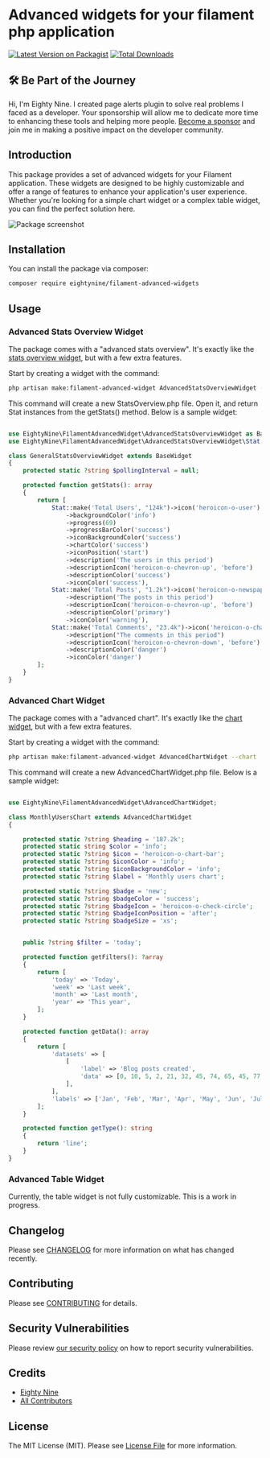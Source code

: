 # Advanced widgets for your filament php application

[![Latest Version on Packagist](https://img.shields.io/packagist/v/eightynine/filament-advanced-widgets.svg?style=flat-square)](https://packagist.org/packages/eightynine/filament-advanced-widgets)
[![Total Downloads](https://img.shields.io/packagist/dt/eightynine/filament-advanced-widgets.svg?style=flat-square)](https://packagist.org/packages/eightynine/filament-advanced-widgets)


## 🛠️ Be Part of the Journey

Hi, I'm Eighty Nine. I created page alerts plugin to solve real problems I faced as a developer. Your sponsorship will allow me to dedicate more time to enhancing these tools and helping more people. [Become a sponsor](https://github.com/sponsors/eighty9nine) and join me in making a positive impact on the developer community.

## Introduction

This package provides a set of advanced widgets for your Filament application. These widgets are designed to be highly customizable and offer a range of features to enhance your application's user experience. Whether you're looking for a simple chart widget or a complex table widget, you can find the perfect solution here.

![Package screenshot](https://raw.githubusercontent.com/eighty9nine/filament-advanced-widgets/3.x/resources/img/advanced-widget-screenshot.png)

## Installation

You can install the package via composer:

```bash
composer require eightynine/filament-advanced-widgets
```

## Usage

### Advanced Stats Overview Widget

The package comes with a "advanced stats overview". It's exactly like the [stats overview widget](https://filamentphp.com/docs/3.x/widgets/stats-overview), but with a few extra features.

Start by creating a widget with the command:
```bash
php artisan make:filament-advanced-widget AdvancedStatsOverviewWidget --stats-overview
```

This command will create a new StatsOverview.php file. Open it, and return Stat instances from the getStats() method. Below is a sample widget:

```php

use EightyNine\FilamentAdvancedWidget\AdvancedStatsOverviewWidget as BaseWidget;
use EightyNine\FilamentAdvancedWidget\AdvancedStatsOverviewWidget\Stat;

class GeneralStatsOverviewWidget extends BaseWidget
{
    protected static ?string $pollingInterval = null;

    protected function getStats(): array
    {
        return [
            Stat::make('Total Users', "124k")->icon('heroicon-o-user')
                ->backgroundColor('info')
                ->progress(69)
                ->progressBarColor('success')
                ->iconBackgroundColor('success')
                ->chartColor('success')
                ->iconPosition('start')
                ->description('The users in this period')
                ->descriptionIcon('heroicon-o-chevron-up', 'before')
                ->descriptionColor('success')
                ->iconColor('success'),
            Stat::make('Total Posts', "1.2k")->icon('heroicon-o-newspaper')
                ->description('The posts in this period')
                ->descriptionIcon('heroicon-o-chevron-up', 'before')               
                ->descriptionColor('primary')
                ->iconColor('warning'),
            Stat::make('Total Comments', "23.4k")->icon('heroicon-o-chat-bubble-left-ellipsis')
                ->description("The comments in this period")
                ->descriptionIcon('heroicon-o-chevron-down', 'before')
                ->descriptionColor('danger')
                ->iconColor('danger')
        ];
    }
}
```

### Advanced Chart Widget

The package comes with a "advanced chart". It's exactly like the [chart widget](https://filamentphp.com/docs/3.x/widgets/chart), but with a few extra features.

Start by creating a widget with the command:

```bash
php artisan make:filament-advanced-widget AdvancedChartWidget --chart
```

This command will create a new AdvancedChartWidget.php file. Below is a sample widget:

```php

use EightyNine\FilamentAdvancedWidget\AdvancedChartWidget;

class MonthlyUsersChart extends AdvancedChartWidget
{

    protected static ?string $heading = '187.2k';
    protected static string $color = 'info';
    protected static ?string $icon = 'heroicon-o-chart-bar';
    protected static ?string $iconColor = 'info';
    protected static ?string $iconBackgroundColor = 'info';
    protected static ?string $label = 'Monthly users chart';

    protected static ?string $badge = 'new';
    protected static ?string $badgeColor = 'success';
    protected static ?string $badgeIcon = 'heroicon-o-check-circle';
    protected static ?string $badgeIconPosition = 'after';
    protected static ?string $badgeSize = 'xs';


    public ?string $filter = 'today';

    protected function getFilters(): ?array
    {
        return [
            'today' => 'Today',
            'week' => 'Last week',
            'month' => 'Last month',
            'year' => 'This year',
        ];
    }

    protected function getData(): array
    {
        return [
            'datasets' => [
                [
                    'label' => 'Blog posts created',
                    'data' => [0, 10, 5, 2, 21, 32, 45, 74, 65, 45, 77, 89],
                ],
            ],
            'labels' => ['Jan', 'Feb', 'Mar', 'Apr', 'May', 'Jun', 'Jul', 'Aug', 'Sep', 'Oct', 'Nov', 'Dec'],
        ];
    }

    protected function getType(): string
    {
        return 'line';
    }
}

```

### Advanced Table Widget
Currently, the table widget is not fully customizable. This is a work in progress.


## Changelog

Please see [CHANGELOG](CHANGELOG.md) for more information on what has changed recently.

## Contributing

Please see [CONTRIBUTING](.github/CONTRIBUTING.md) for details.

## Security Vulnerabilities

Please review [our security policy](../../security/policy) on how to report security vulnerabilities.

## Credits

- [Eighty Nine](https://github.com/eighty9nine)
- [All Contributors](../../contributors)

## License

The MIT License (MIT). Please see [License File](LICENSE.md) for more information.
